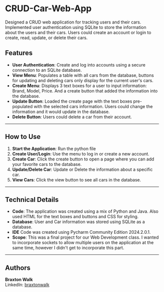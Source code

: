 # CRUD-Car-Web-App
Designed a CRUD web application for tracking users and their cars. Implemented user authentication using SQLite to store the information about the users and their cars. Users could create an account or login to create, read, update, or delete their cars.

## Features  

- **User Authentication**: Create and log into accounts using a secure connection to an SQLite database.
- **View Menu**: Populates a table with all cars from the database, buttons for updating and deleting cars only display for the current user's cars.
- **Create Menu**: Displays 3 text boxes for a user to input information: Brand, Model, Price. And a create button that added the information into the database.
- **Update Button**: Loaded the create page with the text boxes pre-populated with the selected cars information. Users could change the information and it would update in the database.
- **Delete Button**: Users could delete a car from their account.

---

## How to Use  

1. **Start the Application**: Run the python file
2. **Create User/Login**: Use the menu to log in or create a new account.  
3. **Create Car**: Click the create button to open a page where you can add your favorite cars to the database.
4. **Update/Delete Car**: Update or Delete the information about a specific car.
5. **View Cars**: Click the view button to see all cars in the database.

---

## Technical Details  

- **Code**: The application was created using a mix of Python and Java. Also used HTML for the text boxes and buttons and CSS for styling.
- **Database**: User and Car information was stored using SQLite as a database.
- **IDE** Code was created using Pycharm Community Edition 2024.2.0.1.
- **Scope**: This was a final project for our Web Development class. I wanted to incorporate sockets to allow multiple users on the application at the same time, however I didn't get to incorporate this part.

---

## Authors  

**Braxton Walk**  
LinkedIn: [braxtonwalk](https://www.linkedin.com/in/braxtonwalk/) 
